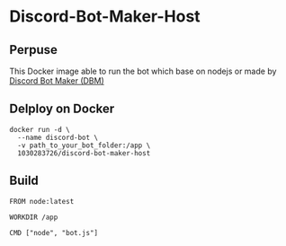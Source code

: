 # Discord-Bot-Maker-Host

## Perpuse

This Docker image able to run the bot which base on nodejs or made by  [Discord Bot Maker (DBM)](https://store.steampowered.com/app/682130/Discord_Bot_Maker/ "Discord Bot Maker")

## Delploy on Docker
```
docker run -d \
  --name discord-bot \
  -v path_to_your_bot_folder:/app \
  1030283726/discord-bot-maker-host
```
## Build
```
FROM node:latest

WORKDIR /app

CMD ["node", "bot.js"]
```

